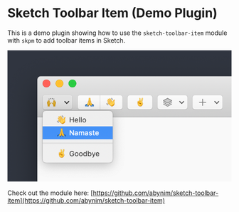 # Sketch Toolbar Item (Demo Plugin)
This is a demo plugin showing how to use the `sketch-toolbar-item` module with `skpm` to add toolbar items in Sketch.

![Image](https://github.com/abynim/sketch-toolbar-item/blob/master/gh-image.png?raw=true)

Check out the module here: [https://github.com/abynim/sketch-toolbar-item](https://github.com/abynim/sketch-toolbar-item)

